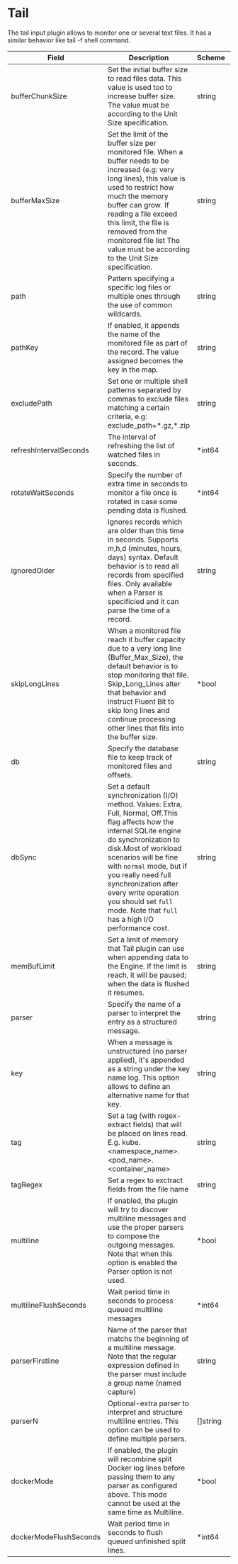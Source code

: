 # Tail

The tail input plugin allows to monitor one or several text files. It has a similar behavior like tail -f shell command.


| Field | Description | Scheme | Default |
| ----- | ----------- | ------ | ----- |
| bufferChunkSize | Set the initial buffer size to read files data. This value is used too to increase buffer size. The value must be according to the Unit Size specification. | string | 32K |
| bufferMaxSize | Set the limit of the buffer size per monitored file. When a buffer needs to be increased (e.g: very long lines), this value is used to restrict how much the memory buffer can grow. If reading a file exceed this limit, the file is removed from the monitored file list The value must be according to the Unit Size specification. | string | 32K |
| path | Pattern specifying a specific log files or multiple ones through the use of common wildcards. | string |  |
| pathKey | If enabled, it appends the name of the monitored file as part of the record. The value assigned becomes the key in the map. | string |  |
| excludePath | Set one or multiple shell patterns separated by commas to exclude files matching a certain criteria, e.g: exclude_path=\*.gz,\*.zip | string |  |
| refreshIntervalSeconds | The interval of refreshing the list of watched files in seconds. | *int64 | 60 |
| rotateWaitSeconds | Specify the number of extra time in seconds to monitor a file once is rotated in case some pending data is flushed. | *int64 | 5 |
| ignoredOlder | Ignores records which are older than this time in seconds. Supports m,h,d (minutes, hours, days) syntax. Default behavior is to read all records from specified files. Only available when a Parser is specificied and it can parse the time of a record. | string |  |
| skipLongLines | When a monitored file reach it buffer capacity due to a very long line (Buffer_Max_Size), the default behavior is to stop monitoring that file. Skip_Long_Lines alter that behavior and instruct Fluent Bit to skip long lines and continue processing other lines that fits into the buffer size. | *bool | off |
| db | Specify the database file to keep track of monitored files and offsets. | string |  |
| dbSync | Set a default synchronization (I/O) method. Values: Extra, Full, Normal, Off.This flag affects how the internal SQLite engine do synchronization to disk.Most of workload scenarios will be fine with `normal` mode, but if you really need full synchronization after every write operation you should set `full` mode. Note that `full` has a high I/O performance cost. | string | normal |
| memBufLimit | Set a limit of memory that Tail plugin can use when appending data to the Engine. If the limit is reach, it will be paused; when the data is flushed it resumes. | string |  |
| parser | Specify the name of a parser to interpret the entry as a structured message. | string |  |
| key | When a message is unstructured (no parser applied), it's appended as a string under the key name log. This option allows to define an alternative name for that key. | string | log |
| tag | Set a tag (with regex-extract fields) that will be placed on lines read. E.g. kube.<namespace_name>.<pod_name>.<container_name> | string |  |
| tagRegex | Set a regex to exctract fields from the file name | string |  |
| multiline | If enabled, the plugin will try to discover multiline messages and use the proper parsers to compose the outgoing messages. Note that when this option is enabled the Parser option is not used. | *bool | false |
| multilineFlushSeconds | Wait period time in seconds to process queued multiline messages | *int64 | 4 |
| parserFirstline | Name of the parser that matchs the beginning of a multiline message. Note that the regular expression defined in the parser must include a group name (named capture) | string |  |
| parserN | Optional-extra parser to interpret and structure multiline entries. This option can be used to define multiple parsers. | []string |  |
| dockerMode | If enabled, the plugin will recombine split Docker log lines before passing them to any parser as configured above. This mode cannot be used at the same time as Multiline. | *bool | false |
| dockerModeFlushSeconds | Wait period time in seconds to flush queued unfinished split lines. | *int64 | 4 |
